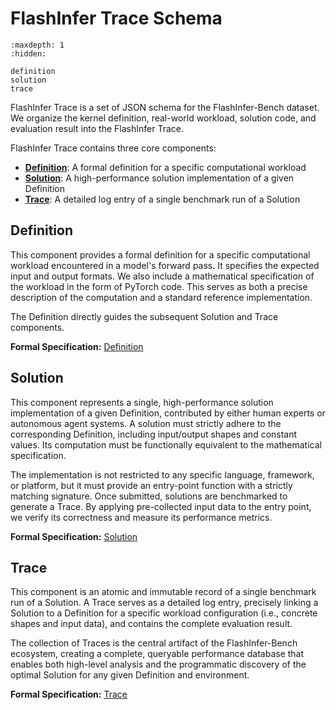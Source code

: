 # FlashInfer Trace Schema

```{toctree}
:maxdepth: 1
:hidden:

definition
solution
trace
```

FlashInfer Trace is a set of JSON schema for the FlashInfer-Bench dataset. We organize the kernel definition, real-world workload, solution code, and evaluation result into the FlashInfer Trace.

FlashInfer Trace contains three core components:

* [**Definition**](definition): A formal definition for a specific computational workload
* [**Solution**](solution): A high-performance solution implementation of a given Definition
* [**Trace**](trace): A detailed log entry of a single benchmark run of a Solution

## Definition

This component provides a formal definition for a specific computational workload encountered in a model's forward pass. It specifies the expected input and output formats. We also include a mathematical specification of the workload in the form of PyTorch code. This serves as both a precise description of the computation and a standard reference implementation.

The Definition directly guides the subsequent Solution and Trace components.

**Formal Specification:** [Definition](definition)


## Solution


This component represents a single, high-performance solution implementation of a given Definition, contributed by either human experts or autonomous agent systems. A solution must strictly adhere to the corresponding Definition, including input/output shapes and constant values. Its computation must be functionally equivalent to the mathematical specification.

The implementation is not restricted to any specific language, framework, or platform, but it must provide an entry-point function with a strictly matching signature. Once submitted, solutions are benchmarked to generate a Trace. By applying pre-collected input data to the entry point, we verify its correctness and measure its performance metrics.

**Formal Specification:** [Solution](solution)


## Trace

This component is an atomic and immutable record of a single benchmark run of a Solution. A Trace serves as a detailed log entry, precisely linking a Solution to a Definition for a specific workload configuration (i.e., concrete shapes and input data), and contains the complete evaluation result.

The collection of Traces is the central artifact of the FlashInfer-Bench ecosystem, creating a complete, queryable performance database that enables both high-level analysis and the programmatic discovery of the optimal Solution for any given Definition and environment.

**Formal Specification:** [Trace](trace)
